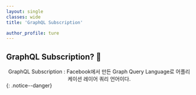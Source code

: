```yaml
---
layout: single
classes: wide
title: 'GraphQL Subscription'

author_profile: ture
---
```


## GraphQL Subscription? 👀

<center>GraphQL Subscription : Facebook에서 만든 Graph Query Language로 어플리케이션 레이어 쿼리 언어이다.</center>
{: .notice--danger}
